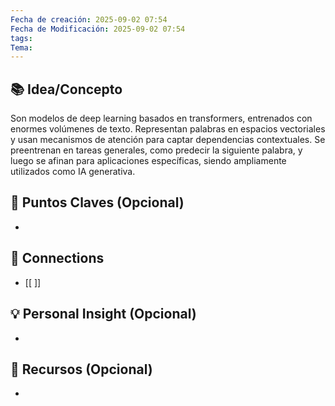 ```yaml
---
Fecha de creación: 2025-09-02 07:54
Fecha de Modificación: 2025-09-02 07:54
tags: 
Tema:
---
```



## 📚 Idea/Concepto 

Son modelos de deep learning basados en transformers, entrenados con enormes volúmenes de texto. Representan palabras en espacios vectoriales y usan mecanismos de atención para captar dependencias contextuales. Se preentrenan en tareas generales, como predecir la siguiente palabra, y luego se afinan para aplicaciones específicas, siendo ampliamente utilizados como IA generativa.

## 📌 Puntos Claves (Opcional)
- 

## 🔗 Connections
- [[ ]]

## 💡 Personal Insight (Opcional)
- 
## 🧾 Recursos (Opcional)
- 